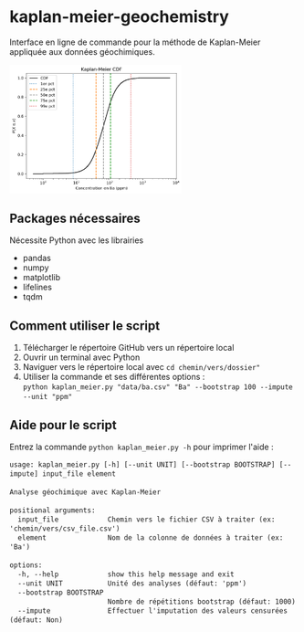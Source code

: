 # kaplan-meier-geochemistry
Interface en ligne de commande pour la méthode de Kaplan-Meier appliquée aux données géochimiques.

<img src="figures/Ba_KM-CDF.png" width="60%" class="center">

## Packages nécessaires
Nécessite Python avec les librairies
- pandas
- numpy 
- matplotlib 
- lifelines
- tqdm

## Comment utiliser le script
1. Télécharger le répertoire GitHub vers un répertoire local
1. Ouvrir un terminal avec Python
1. Naviguer vers le répertoire local avec `cd chemin/vers/dossier"`
1. Utiliser la commande et ses différentes options :  
`python kaplan_meier.py "data/ba.csv" "Ba" --bootstrap 100 --impute --unit "ppm"`

## Aide pour le script
Entrez la commande `python kaplan_meier.py -h` pour imprimer l'aide :

```
usage: kaplan_meier.py [-h] [--unit UNIT] [--bootstrap BOOTSTRAP] [--impute] input_file element

Analyse géochimique avec Kaplan-Meier

positional arguments:
  input_file            Chemin vers le fichier CSV à traiter (ex: 'chemin/vers/csv_file.csv')
  element               Nom de la colonne de données à traiter (ex: 'Ba')

options:
  -h, --help            show this help message and exit
  --unit UNIT           Unité des analyses (défaut: 'ppm')
  --bootstrap BOOTSTRAP
                        Nombre de répétitions bootstrap (défaut: 1000)
  --impute              Effectuer l'imputation des valeurs censurées (défaut: Non)
```